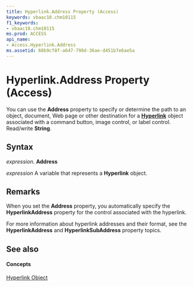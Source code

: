 ```yaml
---
title: Hyperlink.Address Property (Access)
keywords: vbaac10.chm10115
f1_keywords:
- vbaac10.chm10115
ms.prod: ACCESS
api_name:
- Access.Hyperlink.Address
ms.assetid: 68b9cf8f-a647-798d-36ae-d451b7e6ae5a
---
```



# Hyperlink.Address Property (Access)

You can use the  **Address** property to specify or determine the path to an object, document, Web page or other destination for a **[Hyperlink](hyperlink-object-access.md)** object associated with a command button, image control, or label control. Read/write **String**.


## Syntax

 _expression_. **Address**

 _expression_ A variable that represents a **Hyperlink** object.


## Remarks

 When you set the **Address** property, you automatically specify the **HyperlinkAddress** property for the control associated with the hyperlink.

For more information about hyperlink addresses and their format, see the  **HyperlinkAddress** and **HyperlinkSubAddress** property topics.


## See also


#### Concepts


[Hyperlink Object](hyperlink-object-access.md)

